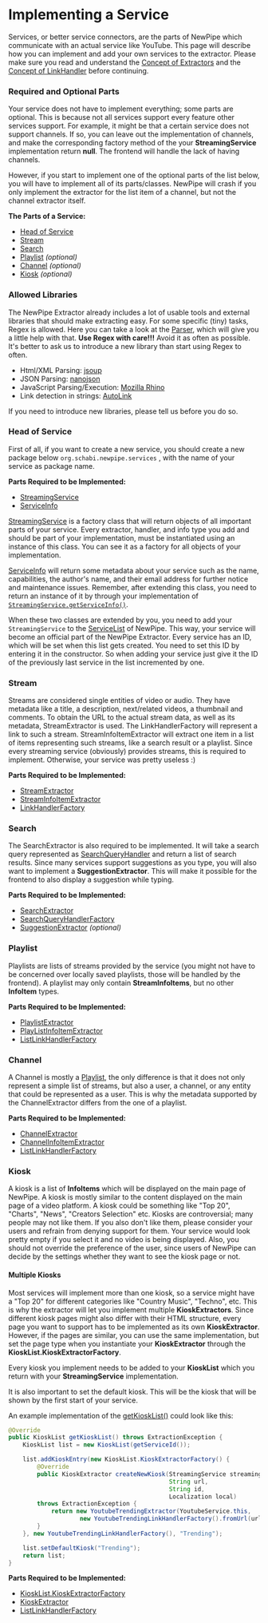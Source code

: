# Implementing a Service

Services, or better service connectors, are the parts of NewPipe which communicate with an actual service like YouTube.
This page will describe how you can implement and add your own services to the extractor. Please make sure you read and understand the
[Concept of Extractors](https://teamnewpipe.github.io/documentation/01_Concept_of_the_extractor/)
and the [Concept of LinkHandler](https://teamnewpipe.github.io/documentation/02_Concept_of_LinkHandler/)
before continuing.

### Required and Optional Parts
Your service does not have to implement everything; some parts are optional.
This is because not all services support every feature other services support. For example, it might be that a certain
service does not support channels. If so, you can leave out the implementation of channels, and make the corresponding
factory method of the your __StreamingService__ implementation return __null__. The frontend will handle the lack of
having channels.

However, if you start to implement one of the optional parts of the list below, you will have to implement all of its parts/classes. NewPipe will crash if you only implement the extractor for the list item of a channel, but not the channel extractor itself.

__The Parts of a Service:__

- [Head of Service](#head-of-service)
- [Stream](#stream)
- [Search](#search)
- [Playlist](#playlist) _(optional)_
- [Channel](#channel) _(optional)_
- [Kiosk](#kiosk) _(optional)_

### Allowed Libraries

The NewPipe Extractor already includes a lot of usable tools and external libraries that should make extracting easy.
For some specific (tiny) tasks, Regex is allowed. Here you can take a look at the
[Parser](https://teamnewpipe.github.io/NewPipeExtractor/javadoc/org/schabi/newpipe/extractor/utils/Parser.html),
which will give you a little help with that. __Use Regex with care!!!__ Avoid it as often as possible. It's better to
ask us to introduce a new library than start using Regex to often.

- Html/XML Parsing: [jsoup](https://jsoup.org/apidocs/overview-summary.html)
- JSON Parsing: [nanojson](https://github.com/mmastrac/nanojson#parser-example)
- JavaScript Parsing/Execution: [Mozilla Rhino](https://developer.mozilla.org/en-US/docs/Mozilla/Projects/Rhino/Documentation)
- Link detection in strings: [AutoLink](https://github.com/robinst/autolink-java)

If you need to introduce new libraries, please tell us before you do so.

### Head of Service

First of all, if you want to create a new service, you should create a new package below `org.schabi.newpipe.services`
, with the name of your service as package name.

__Parts Required to be Implemented:__

- [StreamingService](https://teamnewpipe.github.io/NewPipeExtractor/javadoc/org/schabi/newpipe/extractor/StreamingService.html)
- [ServiceInfo](https://teamnewpipe.github.io/NewPipeExtractor/javadoc/org/schabi/newpipe/extractor/StreamingService.ServiceInfo.html)

[StreamingService](https://teamnewpipe.github.io/NewPipeExtractor/javadoc/org/schabi/newpipe/extractor/StreamingService.html)
is a factory class that will return objects of all important parts of your service.
Every extractor, handler, and info type you add and should be part of your implementation, must be instantiated using an
instance of this class. You can see it as a factory for all objects of your implementation.

[ServiceInfo](https://teamnewpipe.github.io/NewPipeExtractor/javadoc/org/schabi/newpipe/extractor/StreamingService.ServiceInfo.html)
will return some metadata about your service such as the name, capabilities, the author's name, and their 
email address for further notice and maintenance issues. Remember, after extending this class, you need to return an
instance of it by through your implementation of
[`StreamingService.getServiceInfo()`](https://teamnewpipe.github.io/NewPipeExtractor/javadoc/org/schabi/newpipe/extractor/StreamingService.html#getServiceInfo--).

When these two classes are extended by you, you need to add your `StreamingService` to the
[ServiceList](https://github.com/TeamNewPipe/NewPipeExtractor/blob/49c2eb51859a58e4bb5ead2d9d0771408f7d59d6/extractor/src/main/java/org/schabi/newpipe/extractor/ServiceList.java#L23)
of NewPipe. This way, your service will become an official part of the NewPipe Extractor.
Every service has an ID, which will be set when this list gets created. You need to set this ID by entering it in the constructor.
So when adding your service just give it the ID of the previously last service in the list incremented by one.

### Stream

Streams are considered single entities of video or audio. They have metadata like a title, a description,
next/related videos, a thumbnail and comments. To obtain the URL to the actual stream data, as well as its metadata,
StreamExtractor is used. The LinkHandlerFactory will represent a link to such a stream. StreamInfoItemExtractor will
extract one item in a list of items representing such streams, like a search result or a playlist.
Since every streaming service (obviously) provides streams, this is required to implement. Otherwise, your service was
pretty useless :)

__Parts Required to be Implemented:__

- [StreamExtractor](https://teamnewpipe.github.io/NewPipeExtractor/javadoc/org/schabi/newpipe/extractor/stream/StreamExtractor.html)
- [StreamInfoItemExtractor](https://teamnewpipe.github.io/NewPipeExtractor/javadoc/org/schabi/newpipe/extractor/stream/StreamInfoItemExtractor.html)
- [LinkHandlerFactory](https://teamnewpipe.github.io/NewPipeExtractor/javadoc/org/schabi/newpipe/extractor/linkhandler/LinkHandlerFactory.html)

### Search
The SearchExtractor is also required to be implemented. It will take a search query represented as
[SearchQueryHandler](https://teamnewpipe.github.io/NewPipeExtractor/javadoc/org/schabi/newpipe/extractor/linkhandler/SearchQueryHandler.html)
and return a list of search results. Since many services support suggestions as you type, you will also want to implement
a __SuggestionExtractor__. This will make it possible for the frontend to also display a suggestion while typing.

__Parts Required to be Implemented:__

- [SearchExtractor](https://teamnewpipe.github.io/NewPipeExtractor/javadoc/org/schabi/newpipe/extractor/search/SearchExtractor.html)
- [SearchQueryHandlerFactory](https://teamnewpipe.github.io/NewPipeExtractor/javadoc/org/schabi/newpipe/extractor/linkhandler/SearchQueryHandlerFactory.html)
- [SuggestionExtractor](https://teamnewpipe.github.io/NewPipeExtractor/javadoc/org/schabi/newpipe/extractor/SuggestionExtractor.html) _(optional)_

### Playlist
Playlists are lists of streams provided by the service (you might not have to be concerned over locally saved playlists, those will be handled by the frontend).
A playlist may only contain __StreamInfoItems__, but no other __InfoItem__ types.

__Parts Required to be Implemented:__

- [PlaylistExtractor](https://teamnewpipe.github.io/NewPipeExtractor/javadoc/org/schabi/newpipe/extractor/playlist/PlaylistExtractor.html)
- [PlayListInfoItemExtractor](https://teamnewpipe.github.io/NewPipeExtractor/javadoc/org/schabi/newpipe/extractor/playlist/PlaylistExtractor.html)
- [ListLinkHandlerFactory](https://teamnewpipe.github.io/NewPipeExtractor/javadoc/org/schabi/newpipe/extractor/linkhandler/ListLinkHandlerFactory.html)

### Channel
A Channel is mostly a [Playlist](#playlist), the only difference is that it does not only represent a simple list of streams, but also a
user, a channel, or any entity that could be represented as a user. This is why the metadata supported by the ChannelExtractor
differs from the one of a playlist.

__Parts Required to be Implemented:__

- [ChannelExtractor](https://teamnewpipe.github.io/NewPipeExtractor/javadoc/org/schabi/newpipe/extractor/channel/ChannelExtractor.html)
- [ChannelInfoItemExtractor](https://teamnewpipe.github.io/NewPipeExtractor/javadoc/org/schabi/newpipe/extractor/channel/ChannelExtractor.html)
- [ListLinkHandlerFactory](https://teamnewpipe.github.io/NewPipeExtractor/javadoc/org/schabi/newpipe/extractor/linkhandler/ListLinkHandlerFactory.html)

### Kiosk
A kiosk is a list of __InfoItems__ which will be displayed on the main page of NewPipe. A kiosk is mostly similar to the content
displayed on the main page of a video platform. A kiosk could be something like "Top 20", "Charts", "News", "Creators Selection" etc.
Kiosks are controversial; many people may not like them. If you also don't like them, please consider your users and refrain from denying support for them.
Your service would look pretty empty if you select it and no video is being displayed. Also, you should not override the preference of the user,
since users of NewPipe can decide by the settings whether they want to see the kiosk page or not.

#### Multiple Kiosks
Most services will implement more than one kiosk, so a service might have a "Top 20" for different categories like "Country Music", "Techno", etc.
This is why the extractor will let you implement multiple __KioskExtractors__. Since different kiosk pages might also differ 
with their HTML structure, every page you want to support has to be implemented as its own __KioskExtractor__.
However, if the pages are similar, you can use the same implementation, but set the page type when you instantiate your __KioskExtractor__
through the __KioskList.KioskExtractorFactory__.

Every kiosk you implement needs to be added to your __KioskList__ which you return with your
__StreamingService__ implementation.

It is also important to set the default kiosk. This will be the kiosk that will be shown by the first start of your service.

An example implementation of the
[getKioskList()](https://teamnewpipe.github.io/NewPipeExtractor/javadoc/org/schabi/newpipe/extractor/StreamingService.html)
could look like this:
```java
@Override
public KioskList getKioskList() throws ExtractionException {
    KioskList list = new KioskList(getServiceId());

    list.addKioskEntry(new KioskList.KioskExtractorFactory() {
        @Override
        public KioskExtractor createNewKiosk(StreamingService streamingService,
                                             String url,
                                             String id,
                                             Localization local)
        throws ExtractionException {
            return new YoutubeTrendingExtractor(YoutubeService.this,
                    new YoutubeTrendingLinkHandlerFactory().fromUrl(url), id, local);
        }
    }, new YoutubeTrendingLinkHandlerFactory(), "Trending");

    list.setDefaultKiosk("Trending");
    return list;
}

```

__Parts Required to be Implemented:__

- [KioskList.KioskExtractorFactory](https://teamnewpipe.github.io/NewPipeExtractor/javadoc/org/schabi/newpipe/extractor/kiosk/KioskList.KioskExtractorFactory.html)
- [KioskExtractor](https://teamnewpipe.github.io/NewPipeExtractor/javadoc/org/schabi/newpipe/extractor/kiosk/KioskExtractor.html)
- [ListLinkHandlerFactory](https://teamnewpipe.github.io/NewPipeExtractor/javadoc/org/schabi/newpipe/extractor/linkhandler/ListLinkHandlerFactory.html)
